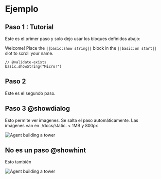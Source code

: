 # Ejemplo

## Paso 1 : Tutorial

Este es el primer paso y solo dejo usar los bloques definidos abajo:

Welcome! Place the ``||basic:show string||`` block in the ``||basic:on start||`` slot to scroll your name.

```blocks
// @validate-exists
basic.showString("Micro!")
```

## Paso 2

Este es el segundo paso.
    
## Paso 3 @showdialog

Esto permite ver imagenes. Se salta el paso automáticamente.
Las imágenes van en ./docs/static. < 1MB y 800px

![Agent building a tower](/static/tutorials/example.png)

## No es un paso @showhint

Esto también

![Agent building a tower](/static/tutorials/example.png)
